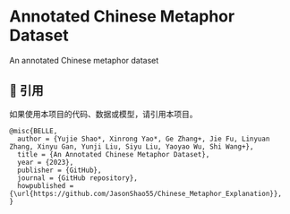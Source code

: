 
# Annotated Chinese Metaphor Dataset
An annotated Chinese metaphor dataset

## 📌 引用

如果使用本项目的代码、数据或模型，请引用本项目。
```
@misc{BELLE,
  author = {Yujie Shao*, Xinrong Yao*, Ge Zhang+, Jie Fu, Linyuan Zhang, Xinyu Gan, Yunji Liu, Siyu Liu, Yaoyao Wu, Shi Wang+},
  title = {An Annotated Chinese Metaphor Dataset},
  year = {2023},
  publisher = {GitHub},
  journal = {GitHub repository},
  howpublished = {\url{https://github.com/JasonShao55/Chinese_Metaphor_Explanation}},
}
```
